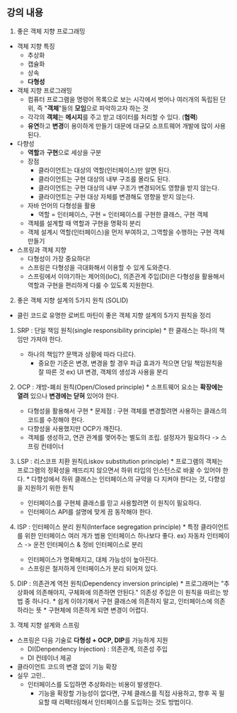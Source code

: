 ## 강의 내용

1. 좋은 객체 지향 프로그래밍
  * 객체 지향 특징
    - 추상화
    - 캡슐화
    - 상속
    - **다형성**
  * 객체 지향 프로그래밍
    - 컴퓨터 프로그램을 명령어 목록으로 보는 시각에서 벗어나 여러개의 독립된 단위, 즉 "**객체**"들의 **모임**으로 파악하고자 하는 것
    - 각각의 **객체**는 **메시지**를 주고 받고 데이터를 처리할 수 있다. (**협력**)
    - **유연**하고 **변경**이 용이하게 만들기 대문에 대규모 소프트웨어 개발에 많이 사용된다.
  * 다향성
    - **역할**과 **구현**으로 세상을 구분
    * 장점
      - 클라이언트는 대상의 역할(인터페이스)만 알면 된다.
      - 클라이언트는 구현 대상의 내부 구조를 몰라도 된다.
      - 클라이언트는 구현 대상의 내부 구조가 변경되어도 영향을 받지 않는다.
      - 클라이언트는 구현 대상 자체를 변경해도 영향을 받지 않는다.
    * 자바 언어의 다형성을 활용
      - 역할 = 인터페이스, 구현 = 인터페이스를 구현한 클래스, 구현 객체
    * 객체를 설계할 때 역할과 구현을 명확히 분리
    * 객체 설계시 역할(인터페이스)을 먼저 부여하고, 그역할을 수행하는 구현 객체 만들기
  * 스프링과 객체 지향
    * 다형성이 가장 중요하다!
    * 스프링은 다형성을 극대화해서 이용할 수 있게 도와준다.
    * 스프링에서 이야기하는 제어의(IoC), 의존관계 주입(DI)은 다형성을 활용해서 역할과 구현을 편리하게 다룰 수 있도록 지원한다.

2. 좋은 객체 지향 설계의 5가지 원칙 (SOLID)
  * 클린 코드로 유명한 로버트 마틴이 좋은 객체 지향 설계의 5가지 원칙을 정리
  1) SRP : 단일 책임 원칙(single responsibility principle)
    * 한 클래스는 하나의 책임만 가져야 한다.
      * 하나의 책임?? 문맥과 상황에 따라 다르다.
        - 중요한 기준은 변경, 변경을 할 경우 파급 효과가 적으면 단일 책임원칙을 잘 따른 것
          ex) UI 변경, 객체의 생성과 사용을 분리

  2) OCP : 개방-폐쇠 원칙(Open/Closed principle)
    * 소프트웨어 요소는 **확장에는 열려** 있으나 **변경에는 닫혀** 있어야 한다.
      * 다형성을 활용해서 구현
    * 문제점 : 구현 객체를 변경할려면 사용하는 클래스의 코드를 수정해야 한다.
      * 다향성을 사용했지만 OCP가 깨진다.
      * 객체를 생성하고, 연관 관계를 맺어주는 별도의 조립. 설정자가 필요하다 -> 스프링 컨테이너

  3) LSP : 리스코프 치환 원칙(Liskov substitution principle)
    * 프로그램의 객체는 프로그램의 정확성을 깨뜨리지 않으면서 하위 타입의 인스턴스로 바꿀 수 있어야 한다.
    * 다향성에서 하위 클래스는 인터페이스의 규약을 다 지켜야 한다는 것, 다향성을 지원하기 위한 원칙
      - 인터페이스를 구현체 클래스를 믿고 사용할려면 이 원칙이 필요하다.
      - 인터페이스 API를 설명에 맞게 끔 동작해야 한다.

  4) ISP : 인터페이스 분리 원칙(Interface segregation principle)
    * 특정 클라이언트를 위한 인터페이스 여러 개가 범용 인터페이스 하나보다 좋다.
      ex) 자동차 인터페이스 -> 운전 인터페이스 & 정비 인터페이스로 분리
      * 인터페이스가 명확해지고, 대체 가능성이 높아진다.
      * 스프링은 철저하게 인터페이스가 분리 되어져 있다.

  5) DIP : 의존관계 역전 원칙(Dependency inversion principle)
    * 프로그래머는 "추상화에 의존해야지, 구체화에 의존하면 안된다." 의존성 주입은 이 원칙을 따르는 방법 중 하나다.
    * 쉽게 이야기해서 구현 클래스에 의존하지 말고, 인터페이스에 의존하라는 뜻
    * 구현체에 의존하게 되면 변경이 어렵다.

3. 객체 지향 설계와 스프링
  * 스프링은 다음 기술로 **다형성 + OCP, DIP**를 가능하게 지원
    * DI(Denpendency Injection) : 의존관계, 의존성 주입
    * DI 컨테이너 제공
  * 클라이언트 코드의 변경 없이 기능 확장
  * 실무 고민..
    * 인터페이스를 도입하면 추상화라는 비용이 발생한다.
      * 기능을 확장할 가능성이 없다면, 구체 클래스를 직접 사용하고, 향후 꼭 필요할 때 리팩터링해서 인터페이스를 도입하는 것도 방법이다.
